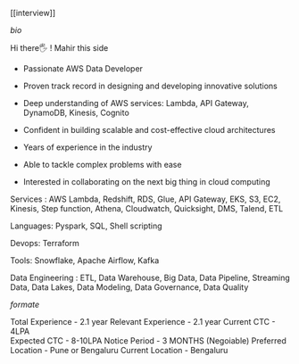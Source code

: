 [[interview]]


*bio*

Hi there🖐️ ! Mahir this side

* Passionate AWS Data Developer
* Proven track record in designing and developing innovative solutions
* Deep understanding of AWS services: Lambda, API Gateway, DynamoDB, Kinesis, Cognito

* Confident in building scalable and cost-effective cloud architectures
* Years of experience in the industry
* Able to tackle complex problems with ease
* Interested in collaborating on the next big thing in cloud computing


Services : AWS Lambda, Redshift, RDS, Glue, API Gateway, EKS, S3, EC2, Kinesis, Step function, Athena, Cloudwatch, Quicksight, DMS, Talend, ETL

Languages: Pyspark, SQL, Shell scripting

Devops: Terraform

Tools: Snowflake, Apache Airflow, Kafka

Data Engineering : ETL, Data Warehouse, Big Data, Data Pipeline,
 Streaming Data, Data Lakes, Data Modeling, Data Governance, Data Quality


*formate*

Total Experience - 2.1 year
Relevant Experience - 2.1 year
Current CTC - 4LPA	
Expected CTC - 8-10LPA
Notice Period - 3 MONTHS (Negoiable)
Preferred Location - Pune or Bengaluru
Current Location - Bengaluru
